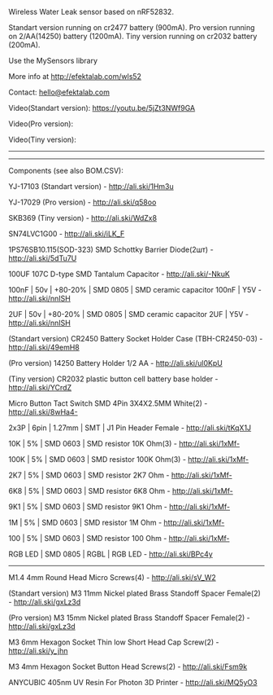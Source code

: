 Wireless Water Leak sensor based on nRF52832. 

Standart version running on cr2477 battery (900mA).
Pro version running on 2/AA(14250) battery (1200mA).
Tiny version running on cr2032 battery (200mA).

Use the MySensors library

More info at http://efektalab.com/wls52

Contact: hello@efektalab.com

Video(Standart version): https://youtu.be/5jZt3NWf9GA

Video(Pro version): 

Video(Tiny version):



---

---

Components (see also BOM.CSV):

YJ-17103 (Standart version) - http://ali.ski/1Hm3u

YJ-17029 (Pro version) - http://ali.ski/q58oo

SKB369 (Tiny version) - http://ali.ski/WdZx8

SN74LVC1G00 - http://ali.ski/iLK_F

1PS76SB10.115(SOD-323) SMD Schottky Barrier Diode(2шт) - http://ali.ski/5dTu7U

100UF 107C D-type SMD Tantalum Capacitor - http://ali.ski/-NkuK

100nF | 50v | +80-20% | SMD 0805 | SMD ceramic capacitor 100nF | Y5V - http://ali.ski/nnISH

2UF | 50v | +80-20% | SMD 0805 | SMD ceramic capacitor 2UF | Y5V - http://ali.ski/nnISH

(Standart version) CR2450 Battery Socket Holder Case (TBH-CR2450-03) - http://ali.ski/49emH8

(Pro version) 14250 Battery Holder 1/2 AA - http://ali.ski/ul0KpU

(Tiny version) CR2032 plastic button cell battery base holder - http://ali.ski/YCrdZ

Micro Button Tact Switch SMD 4Pin 3X4X2.5MM White(2) - http://ali.ski/8wHa4-

2x3P | 6pin | 1.27mm | SMT | J1	Pin Header Female - http://ali.ski/tKqX1J

10K | 5% | SMD 0603 | SMD resistor 10K Ohm(3) - http://ali.ski/1xMf-

100K | 5% | SMD 0603 | SMD resistor 100K Ohm(3) - http://ali.ski/1xMf-

2K7 | 5% | SMD 0603 | SMD resistor 2K7 Ohm - http://ali.ski/1xMf-

6K8 | 5% | SMD 0603 | SMD resistor 6K8 Ohm - http://ali.ski/1xMf-

9K1 | 5% | SMD 0603 | SMD resistor 9K1 Ohm - http://ali.ski/1xMf-

1M | 5% | SMD 0603 | SMD resistor 1M Ohm - http://ali.ski/1xMf-

100 | 5% | SMD 0603 | SMD resistor 100 Ohm - http://ali.ski/1xMf-

RGB LED | SMD 0805 | RGBL | RGB LED - http://ali.ski/BPc4y


---


M1.4 4mm Round Head Micro Screws(4) - http://ali.ski/sV_W2

(Standart version) M3 11mm Nickel plated Brass Standoff Spacer Female(2) - http://ali.ski/gxLz3d

(Pro version) M3 15mm Nickel plated Brass Standoff Spacer Female(2) - http://ali.ski/gxLz3d

M3 6mm Hexagon Socket Thin low Short Head Cap Screw(2) - http://ali.ski/y_jhn

M3 4mm Hexagon Socket Button Head Screws(2) - http://ali.ski/Fsm9k


ANYCUBIC 405nm UV Resin For Photon 3D Printer - http://ali.ski/MQ5yO3

